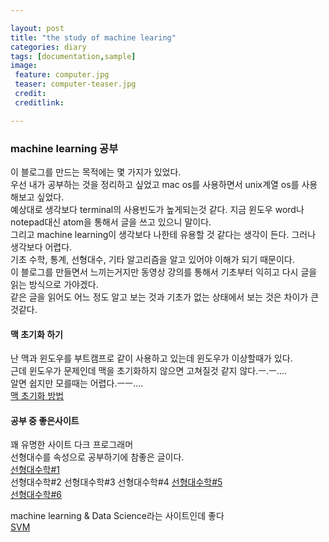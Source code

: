 ```yaml
---

layout: post
title: "the study of machine learing"
categories: diary
tags: [documentation,sample]
image:
 feature: computer.jpg
 teaser: computer-teaser.jpg
 credit:
 creditlink:

---
```


### machine learning 공부

이 블로그를 만드는 목적에는 몇 가지가 있었다.<br>
우선 내가 공부하는 것을 정리하고 싶었고 mac os를 사용하면서 unix계열 os를 사용해보고 싶었다.<br>
예상대로 생각보다 terminal의 사용빈도가 높게되는것 같다. 지금 윈도우 word나 notepad대신 atom을 통해서 글을 쓰고 있으니 말이다.<br>
그리고 machine learning이 생각보다 나한테 유용할 것 같다는 생각이 든다. 그러나 생각보다 어렵다.<br>
기초 수학, 통계, 선형대수, 기타 알고리즘을 알고 있어야 이해가 되기 때문이다.<br>
이 블로그를 만들면서 느끼는거지만 동영상 강의를 통해서 기초부터 익히고 다시 글을 읽는 방식으로 가야겠다.<br>
같은 글을 읽어도 어느 정도 알고 보는 것과 기초가 없는 상태에서 보는 것은 차이가 큰 것같다.<br>

#### 맥 초기화 하기
난 맥과 윈도우를 부트캠프로 같이 사용하고 있는데 윈도우가 이상할때가 있다.<br>
근데 윈도우가 문제인데 맥을 초기화하지 않으면 고쳐질것 같지 않다.ㅡ.ㅡ....<br>
알면 쉽지만 모를때는 어렵다.ㅡㅡ....<br>
[맥 초기화 방법](http://windwaker.net/1908)<br>

#### 공부 중 좋은사이트
꽤 유명한 사이트 다크 프로그래머<br>
선형대수를 속성으로 공부하기에 참좋은 글이다.<br>
[선형대수학#1](http://darkpgmr.tistory.com/103)<br>
선형대수학#2
선형대수학#3
선형대수학#4
[선형대수학#5](http://darkpgmr.tistory.com/108)<br>
[선형대수학#6](http://darkpgmr.tistory.com/110)<br>

machine learning & Data Science라는 사이트인데 좋다<br>
[SVM](http://gentlej90.tistory.com/category/ML%20%26%20DM/SVM)<br>
